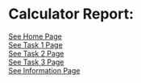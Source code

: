 # Calculator Report:
[See Home Page ](/README.md)<br/>
[See Task 1 Page ](/Task1.md)<br/>
[See Task 2 Page ](/Task2.md)<br/>
[See Task 3 Page ](/Task3.md)<br/>
[See Information Page ](/Info.md)<br/>
